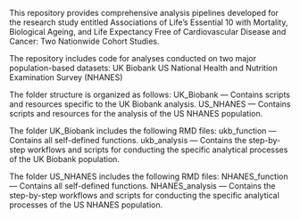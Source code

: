 This repository provides comprehensive analysis pipelines developed for the research study entitled Associations of Life’s Essential 10 with Mortality, Biological Ageing, and Life Expectancy Free of Cardiovascular Disease and Cancer: Two Nationwide Cohort Studies.

The repository includes code for analyses conducted on two major population-based datasets:
UK Biobank
US National Health and Nutrition Examination Survey (NHANES)

The folder structure is organized as follows:
UK_Biobank — Contains scripts and resources specific to the UK Biobank analysis.
US_NHANES — Contains scripts and resources for the analysis of the US NHANES population.

The folder UK_Biobank includes the following RMD files:
ukb_function — Contains all self-defined functions.
ukb_analysis — Contains the step-by-step workflows and scripts for conducting the specific analytical processes of the UK Biobank population.

The folder US_NHANES includes the following RMD files:
NHANES_function — Contains all self-defined functions.
NHANES_analysis — Contains the step-by-step workflows and scripts for conducting the specific analytical processes of the US NHANES population.
